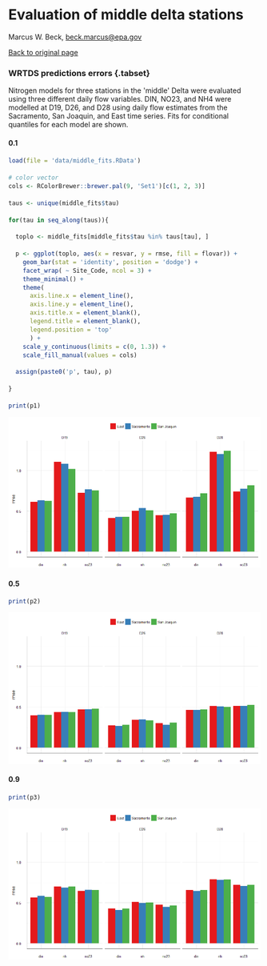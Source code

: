 # Evaluation of middle delta stations
Marcus W. Beck, beck.marcus@epa.gov  

[Back to original page](http://fawda123.github.io/sf_trends/README)



### WRTDS predictions errors {.tabset}

Nitrogen models for three stations in the 'middle' Delta were evaluated using three different daily flow variables.  DIN, NO23, and NH4 were modelled at D19, D26, and D28 using daily flow estimates from the Sacramento, San Joaquin, and East time series.  Fits for conditional quantiles for each model are shown.  

#### 0.1

```r
load(file = 'data/middle_fits.RData')

# color vector
cols <- RColorBrewer::brewer.pal(9, 'Set1')[c(1, 2, 3)]

taus <- unique(middle_fits$tau)

for(tau in seq_along(taus)){
  
  toplo <- middle_fits[middle_fits$tau %in% taus[tau], ]
  
  p <- ggplot(toplo, aes(x = resvar, y = rmse, fill = flovar)) + 
    geom_bar(stat = 'identity', position = 'dodge') + 
    facet_wrap( ~ Site_Code, ncol = 3) + 
    theme_minimal() + 
    theme(
      axis.line.x = element_line(), 
      axis.line.y = element_line(),
      axis.title.x = element_blank(),
      legend.title = element_blank(), 
      legend.position = 'top'
      ) + 
    scale_y_continuous(limits = c(0, 1.3)) + 
    scale_fill_manual(values = cols)
  
  assign(paste0('p', tau), p)
 
}

print(p1)
```

![](middle_delta_files/figure-html/unnamed-chunk-2-1.png)

#### 0.5


```r
print(p2)
```

![](middle_delta_files/figure-html/unnamed-chunk-3-1.png)

#### 0.9


```r
print(p3)
```

![](middle_delta_files/figure-html/unnamed-chunk-4-1.png)
